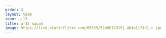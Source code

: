 ```yaml
---
order: 3
layout: team
team: u-13
title: u-13 squad
image: https://live.staticflickr.com/65535/52490123151_4b3a11f1d1_c.jpg
---
```

